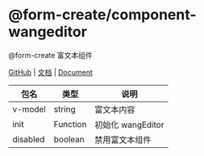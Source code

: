 # @form-create/component-wangeditor

@form-create 富文本组件

[GitHub](https://github.com/xaboy/form-create) | [文档](http://form-create.com/v2/) | [Document](http://form-create.com/en/v2/)



| 包名             | 类型  | 说明                                  |
| -------------- | --------  | ------------------------------ |
| v-model       |  string   | 富文本内容 |
| init         |  Function | 初始化 wangEditor |
| disabled   |  boolean   | 禁用富文本组件 |
